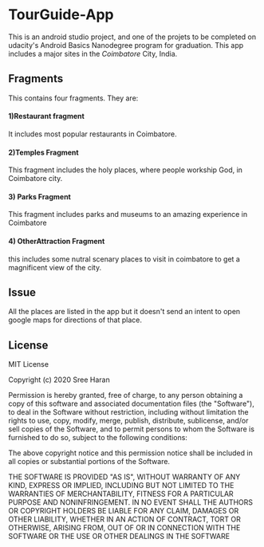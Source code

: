 # TourGuide-App
   This is an android studio project, and one of the projets to be completed on udacity's Android Basics Nanodegree program for graduation.
   This app includes a major sites in the _Coimbatore_ City, India.
## Fragments
   This contains four fragments. They are:
   #### 1)Restaurant fragment
   It includes most popular restaurants in Coimbatore.
   #### 2)Temples Fragment
   This fragment includes the holy places, where people workship God, in Coimbatore city.
   #### 3) Parks Fragment
   This fragment includes parks and museums to an amazing experience in Coimbatore
   #### 4) OtherAttraction Fragment
   this includes some nutral scenary places to visit in coimbatore to get a magnificent view of the city.
## Issue
   All the places are listed in the app but it doesn't send an intent to open google maps for directions of that place.
## License
MIT License

Copyright (c) 2020 Sree Haran

Permission is hereby granted, free of charge, to any person obtaining a copy
of this software and associated documentation files (the "Software"), to deal
in the Software without restriction, including without limitation the rights
to use, copy, modify, merge, publish, distribute, sublicense, and/or sell
copies of the Software, and to permit persons to whom the Software is
furnished to do so, subject to the following conditions:

The above copyright notice and this permission notice shall be included in all
copies or substantial portions of the Software.

THE SOFTWARE IS PROVIDED "AS IS", WITHOUT WARRANTY OF ANY KIND, EXPRESS OR
IMPLIED, INCLUDING BUT NOT LIMITED TO THE WARRANTIES OF MERCHANTABILITY,
FITNESS FOR A PARTICULAR PURPOSE AND NONINFRINGEMENT. IN NO EVENT SHALL THE
AUTHORS OR COPYRIGHT HOLDERS BE LIABLE FOR ANY CLAIM, DAMAGES OR OTHER
LIABILITY, WHETHER IN AN ACTION OF CONTRACT, TORT OR OTHERWISE, ARISING FROM,
OUT OF OR IN CONNECTION WITH THE SOFTWARE OR THE USE OR OTHER DEALINGS IN THE
SOFTWARE
   
   
   
